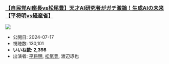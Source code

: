 ### [【自民党AI座長vs松尾豊】天才AI研究者がガチ激論！生成AIの未来【平将明vs経産省】](https://www.youtube.com/watch?v=13FyudKBmPQ)
[![](https://img.youtube.com/vi/13FyudKBmPQ/sddefault.jpg)](https://www.youtube.com/watch?v=13FyudKBmPQ)
-   公開日: 2024-07-17
-   視聴数: 130,101
-   **いいね数: 2,398**
-   出演者: [平将明](/rehacq_fan/people/平将明 "wikilink"), [松尾豊](/rehacq_fan/people/松尾豊 "wikilink"), 渡辺琢也
